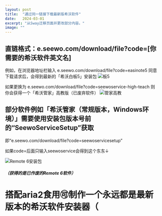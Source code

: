 ```yaml
---
layout: post
title:  "通过同一链接下载最新版希沃软件"
date:   2024-03-01
excerpt: "从Sway迁移页面并更改部分内容。"
image: ""
---
```


## 直链格式：e.seewo.com/download/file?code=[你需要的希沃软件英文名] 

例如，在浏览器地址栏输入
e.seewo.com/download/file?code=easinote5
同意下载请求后，会得到最新的「希沃白板5」安装包
![板5](https://img06.mifile.cn/v1/MI_542ED8B1722DC/4bc435ea1e7ccc297f7f8c6acf96d945.png)

如果更换为
e.seewo.com/download/file?code=seewoservice-high-teach
则你会获得一个「希沃管家」高教版（已废弃软件）
![管家高教](https://img06.mifile.cn/v1/MI_542ED8B1722DC/0c512739605a4cebb6acacde7b191806.png)

## 部分软件例如「希沃管家（常规版本，Windows环境）」需要使用安装包版本号前的“SeewoServiceSetup”获取
即“e.seewo.com/download/file?code=seewoservicesetup”

如果code=后面只输入seewoservice会得到这个东东↓

![Remote 6安装包](https://img06.mifile.cn/v1/MI_542ED8B1722DC/6e4f5dee90b66fb0a364f23a1cf4e7b0.png)

##### （获得的是已作废的Remote 6软件）

# 搭配aria2食用🉑制作一个永远都是最新版本的希沃软件安装器（
